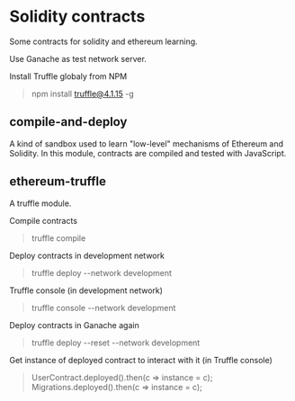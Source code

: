 # Solidity contracts

Some contracts for solidity and ethereum learning.

Use Ganache as test network server.

Install Truffle globaly from NPM
> npm install truffle@4.1.15 -g


## compile-and-deploy
A kind of sandbox used to learn "low-level" mechanisms of Ethereum and Solidity. In this module, contracts are compiled and tested with JavaScript.

## ethereum-truffle
A truffle module.

Compile contracts
> truffle compile

Deploy contracts in development network
> truffle deploy --network development

Truffle console (in development network)
> truffle console --network development

Deploy contracts in Ganache again
> truffle deploy --reset --network development

Get instance of deployed contract to interact with it (in Truffle console)
> UserContract.deployed().then(c => instance = c);
> Migrations.deployed().then(c => instance = c);
